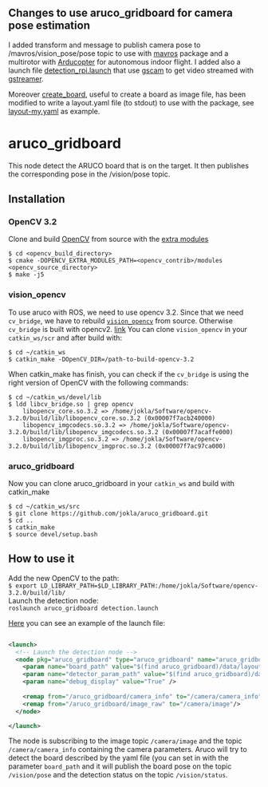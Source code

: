 ## Changes to use aruco_gridboard for camera pose estimation
I added transform and message to publish camera pose to /mavros/vision_pose/pose topic to use with [mavros](https://github.com/mavlink/mavros) package and a multirotor with [Arducopter](http://ardupilot.org/copter/index.html) for autonomous indoor flight.
I added also a launch file [detection_rpi.launch](https://github.com/anbello/aruco_gridboard/blob/master/launch/detection_rpi.launch) that use [gscam](https://github.com/ros-drivers/gscam) to get video streamed with [gstreamer](https://gstreamer.freedesktop.org/).

Moreover [create_board](https://github.com/anbello/aruco_gridboard/blob/master/src/create_board.cpp), useful to create a board as image file, has been modified to write a layout.yaml file (to stdout) to use with the package, see [layout-my.yaml](https://github.com/anbello/aruco_gridboard/blob/master/data/layout-my.yaml) as example.

# aruco_gridboard
This node detect the ARUCO board that is on the target. It then publishes the corresponding pose in the /vision/pose topic.

## Installation
### OpenCV 3.2
Clone and build [OpenCV](https://github.com/opencv/opencv) from source with the [extra modules](https://github.com/opencv/opencv_contrib) 
```
$ cd <opencv_build_directory>
$ cmake -DOPENCV_EXTRA_MODULES_PATH=<opencv_contrib>/modules <opencv_source_directory>
$ make -j5
```
### vision_opencv
To use aruco with ROS, we need to use opencv 3.2. Since that we need `cv_bridge`, we have to rebuild [`vision_opencv`](https://github.com/ros-perception/vision_opencv) from source. Otherwise `cv_bridge` is built with opencv2. [link](http://stackoverflow.com/questions/37561156/how-to-correctly-link-opencv3-under-ros-indigo-using-cmake)
You can clone  `vision_opencv` in your `catkin_ws/scr` and after build with:
```
$ cd ~/catkin_ws
$ catkin_make -DOpenCV_DIR=/path-to-build-opencv-3.2
```

When catkin_make has finish, you can check if the `cv_bridge` is using the right version of OpenCV with the following commands:

```
$ cd ~/catkin_ws/devel/lib
$ ldd libcv_bridge.so | grep opencv
	libopencv_core.so.3.2 => /home/jokla/Software/opencv-3.2.0/build/lib/libopencv_core.so.3.2 (0x00007f7acb240000)
	libopencv_imgcodecs.so.3.2 => /home/jokla/Software/opencv-3.2.0/build/lib/libopencv_imgcodecs.so.3.2 (0x00007f7acaffe000)
	libopencv_imgproc.so.3.2 => /home/jokla/Software/opencv-3.2.0/build/lib/libopencv_imgproc.so.3.2 (0x00007f7ac97ca000)
```


### aruco_gridboard
Now you can clone aruco_gridboard in your `catkin_ws` and build with catkin_make
```
$ cd ~/catkin_ws/src
$ git clone https://github.com/jokla/aruco_gridboard.git
$ cd ..
$ catkin_make
$ source devel/setup.bash
```

## How to use it
Add the new OpenCV to the path:   
`$ export LD_LIBRARY_PATH=$LD_LIBRARY_PATH:/home/jokla/Software/opencv-3.2.0/build/lib/`   
Launch the detection node:   
`roslaunch aruco_gridboard detection.launch`

[Here](https://github.com/jokla/aruco_gridboard/blob/master/launch/detection.launch) you can see an example of the launch file:
```xml

<launch>  
  <!-- Launch the detection node -->
  <node pkg="aruco_gridboard" type="aruco_gridboard" name="aruco_gridboard" output="screen" >
    <param name="board_path" value="$(find aruco_gridboard)/data/layout.yaml" />
    <param name="detector_param_path" value="$(find aruco_gridboard)/data/detector_params.yml" />
    <param name="debug_display" value="True" />
   
    <remap from="/aruco_gridboard/camera_info" to="/camera/camera_info"/>
    <remap from="/aruco_gridboard/image_raw" to="/camera/image"/>
  </node>

</launch>


```
The node is subscribing to the image topic `/camera/image` and the topic `/camera/camera_info` containing the camera parameters. Aruco will try to detect the board described by the yaml file (you can set in with the parameter `board_path` and it will publish the board pose on the topic `/vision/pose` and the detection status on the topic `/vision/status`. 



